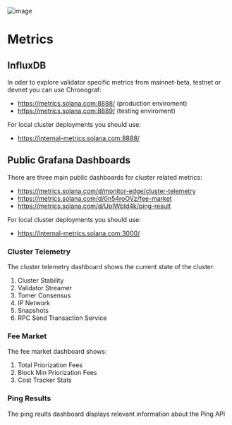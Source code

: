 ![image](https://user-images.githubusercontent.com/110216567/184346286-94e0b45f-19e9-4fc9-a1a3-2e50c6f12bf8.png)

# Metrics

## InfluxDB

In oder to explore validator specific metrics from mainnet-beta, testnet or devnet you can use Chronograf:

* https://metrics.solana.com:8888/ (production enviroment)
* https://metrics.solana.com:8889/ (testing enviroment)

For local cluster deployments you should use:

* https://internal-metrics.solana.com:8888/

## Public Grafana Dashboards

There are three main public dashboards for cluster related metrics:

* https://metrics.solana.com/d/monitor-edge/cluster-telemetry
* https://metrics.solana.com/d/0n54roOVz/fee-market
* https://metrics.solana.com/d/UpIWbId4k/ping-result

For local cluster deployments you should use:

* https://internal-metrics.solana.com:3000/

### Cluster Telemetry

The cluster telemetry dashboard shows the current state of the cluster:

1. Cluster Stability
2. Validator Streamer
3. Tomer Consensus
4. IP Network
5. Snapshots
6. RPC Send Transaction Service

### Fee Market

The fee market dashboard shows:

1. Total Priorization Fees
2. Block Min Priorization Fees
3. Cost Tracker Stats

### Ping Results

The ping reults dashboard displays relevant information about the Ping API
